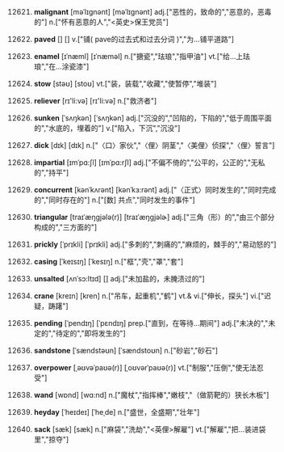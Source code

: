 12621. **malignant**
[məˈlɪgnənt]  [məˈlɪɡnənt]
adj.["恶性的，致命的","恶意的，恶毒的"]  n.["怀有恶意的人","<英史>保王党员"]  

12622. **paved**
[]  []
v.["铺( pave的过去式和过去分词 )","为…铺平道路"]  

12623. **enamel**
[ɪˈnæml]  [ɪˈnæməl]
n.["搪瓷","珐琅","指甲油"]  vt.["给…上珐琅","在…涂瓷漆"]  

12624. **stow**
[stəʊ]  [stoʊ]
vt.["装，装载","收藏","使暂停","堆装"]  

12625. **reliever**
[rɪ'li:və]  [rɪ'li:və]
n.["救济者"]  

12626. **sunken**
[ˈsʌŋkən]  [ˈsʌŋkən]
adj.["沉没的","凹陷的，下陷的","低于周围平面的","水底的，埋着的"]  v.["陷入，下沉","沉没"]  

12627. **dick**
[dɪk]  [dɪk]
n.["〈口〉家伙","〈俚〉阴茎","〈美俚〉侦探","〈俚〉誓言"]  

12628. **impartial**
[ɪmˈpɑ:ʃl]  [ɪmˈpɑ:rʃl]
adj.["不偏不倚的","公平的，公正的","无私的","持平"]  

12629. **concurrent**
[kənˈkʌrənt]  [kənˈkɜ:rənt]
adj.["〈正式〉同时发生的","同时完成的","同时存在的"]  n.["[数] 共点","同时发生的事件"]  

12630. **triangular**
[traɪˈæŋgjələ(r)]  [traɪˈæŋɡjəlɚ]
adj.["三角（形）的","由三个部分构成的","三方面的"]  

12631. **prickly**
[ˈprɪkli]  [ˈprɪkli]
adj.["多刺的","刺痛的","麻烦的，棘手的","易动怒的"]  

12632. **casing**
[ˈkeɪsɪŋ]  [ˈkesɪŋ]
n.["框","壳","罩","套"]  

12633. **unsalted**
[ʌnˈsɔ:ltɪd]  []
adj.["未加盐的，未腌渍过的"]  

12634. **crane**
[kreɪn]  [kren]
n.["吊车，起重机","鹤"]  vt.& vi.["伸长，探头"]  vi.["迟疑，踌躇"]  

12635. **pending**
[ˈpendɪŋ]  [ˈpɛndɪŋ]
prep.["直到，在等待…期间"]  adj.["未决的","未定的","待定的","即将发生的"]  

12636. **sandstone**
[ˈsændstəʊn]  [ˈsændstoʊn]
n.["砂岩","砂石"]  

12637. **overpower**
[ˌəʊvəˈpaʊə(r)]  [ˌoʊvərˈpaʊə(r)]
vt.["制服","压倒","使无法忍受"]  

12638. **wand**
[wɒnd]  [wɑ:nd]
n.["魔杖","指挥棒","嫩枝","（做箭靶的）狭长木板"]  

12639. **heyday**
[ˈheɪdeɪ]  [ˈheˌde]
n.["盛世，全盛期","壮年"]  

12640. **sack**
[sæk]  [sæk]
n.["麻袋","洗劫","<英俚>解雇"]  vt.["解雇","把…装进袋里","掠夺"]  

